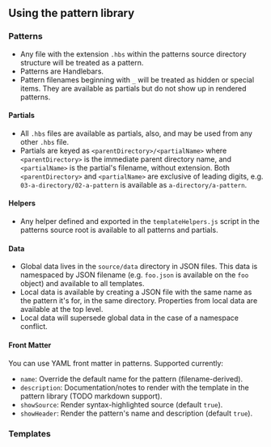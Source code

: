 ## Using the pattern library

### Patterns

* Any file with the extension `.hbs` within the patterns source directory structure will be treated as a pattern.
* Patterns are Handlebars.
* Pattern filenames beginning with `_` will be treated as hidden or special items. They are available as partials but do not show up in rendered patterns.

#### Partials

* All `.hbs` files are available as partials, also, and may be used from any other `.hbs` file.
* Partials are keyed as `<parentDirectory>/<partialName>` where `<parentDirectory>` is the immediate parent directory name, and `<partialName>` is the partial's filename, without extension. Both `<parentDirectory>` and `<partialName>` are exclusive of leading digits, e.g. `03-a-directory/02-a-pattern` is available as `a-directory/a-pattern`.

#### Helpers

* Any helper defined and exported in the `templateHelpers.js` script in the patterns source root is available to all patterns and partials.

#### Data

* Global data lives in the `source/data` directory in JSON files. This data is namespaced by JSON filename (e.g. `foo.json` is available on the `foo` object) and available to all templates.
* Local data is available by creating a JSON file with the same name as the pattern it's for, in the same directory. Properties from local data are available at the top level.
* Local data will supersede global data in the case of a namespace conflict.

#### Front Matter

You can use YAML front matter in patterns. Supported currently:

* `name`: Override the default name for the pattern (filename-derived).
* `description`: Documentation/notes to render with the template in the pattern library (TODO markdown support).
* `showSource`: Render syntax-highlighted source (default `true`).
* `showHeader`: Render the pattern's name and description (default `true`).

### Templates
